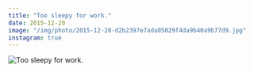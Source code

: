 ```yaml
---
title: "Too sleepy for work."
date: 2015-12-20
image: "/img/photo/2015-12-20-d2b2397e7ada05029f4da9b40a9b77d9.jpg"
instagram: true
---
```


![Too sleepy for work.](/img/photo/2015-12-20-d2b2397e7ada05029f4da9b40a9b77d9.jpg)
